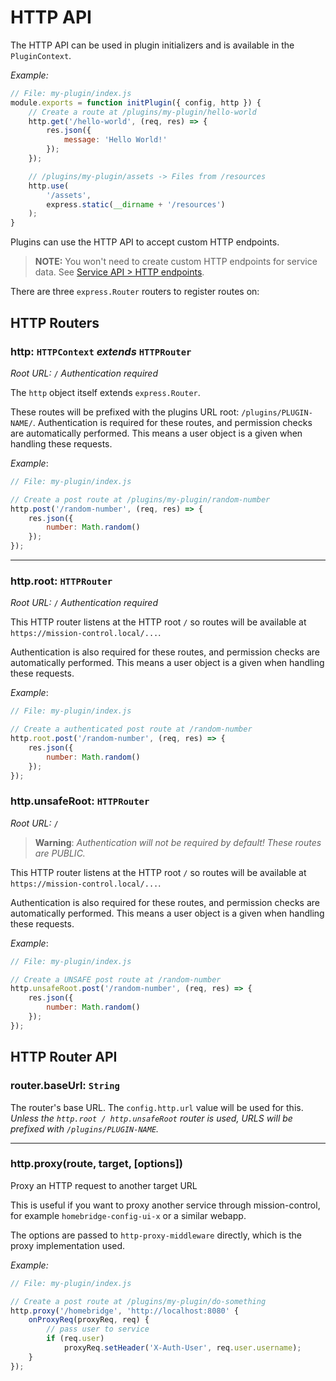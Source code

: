 # HTTP API
The HTTP API can be used in plugin initializers and is available in the `PluginContext`.

*Example:*
```js
// File: my-plugin/index.js
module.exports = function initPlugin({ config, http }) {
	// Create a route at /plugins/my-plugin/hello-world
	http.get('/hello-world', (req, res) => {
		res.json({
			message: 'Hello World!'
		});
	});

	// /plugins/my-plugin/assets -> Files from /resources
	http.use(
		'/assets',
		express.static(__dirname + '/resources')
	);
}
```

Plugins can use the HTTP API to accept custom HTTP endpoints.

> **NOTE:** You won't need to create custom HTTP endpoints for service data. See [Service API > HTTP endpoints](service-api.md#http-endpoints).

There are three `express.Router` routers to register routes on:

## HTTP Routers
### http: `HTTPContext` *extends* `HTTPRouter`
*Root URL:* `/`
*Authentication required*

The `http` object itself extends `express.Router`.

These routes will be prefixed with the plugins URL root: `/plugins/PLUGIN-NAME/`.
Authentication is required for these routes, and permission checks are automatically performed.
This means a user object is a given when handling these requests.

*Example*: 
```js
// File: my-plugin/index.js

// Create a post route at /plugins/my-plugin/random-number
http.post('/random-number', (req, res) => {
	res.json({
		number: Math.random()
	});
});
```
---

### http.root: `HTTPRouter`
*Root URL:* `/`
*Authentication required*

This HTTP router listens at the HTTP root `/` so routes will be available at `https://mission-control.local/...`.

Authentication is also required for these routes, and permission checks are automatically performed.
This means a user object is a given when handling these requests.


*Example*: 
```js
// File: my-plugin/index.js

// Create a authenticated post route at /random-number
http.root.post('/random-number', (req, res) => {
	res.json({
		number: Math.random()
	});
});
```

### http.unsafeRoot: `HTTPRouter`
*Root URL:* `/`

> **Warning**: 
> *Authentication will not be required by default! These routes are **PUBLIC*.**

This HTTP router listens at the HTTP root `/` so routes will be available at `https://mission-control.local/...`.

Authentication is also required for these routes, and permission checks are automatically performed.
This means a user object is a given when handling these requests.


*Example*: 
```js
// File: my-plugin/index.js

// Create a UNSAFE post route at /random-number
http.unsafeRoot.post('/random-number', (req, res) => {
	res.json({
		number: Math.random()
	});
});
```

## HTTP Router API
### router.baseUrl: `String`
The router's base URL.
The `config.http.url` value will be used for this.
*Unless the `http.root / http.unsafeRoot` router is used, URLS will be prefixed with `/plugins/PLUGIN-NAME`.*

---

### http.proxy(route, target, [options])
Proxy an HTTP request to another target URL

This is useful if you want to proxy another service through mission-control, for example `homebridge-config-ui-x` or a similar webapp.

The options are passed to `http-proxy-middleware` directly, which is the proxy implementation used.

*Example:*
```js
// File: my-plugin/index.js

// Create a post route at /plugins/my-plugin/do-something
http.proxy('/homebridge', 'http://localhost:8080' {
	onProxyReq(proxyReq, req) {
		// pass user to service
		if (req.user)
			proxyReq.setHeader('X-Auth-User', req.user.username);
	}
});
```
